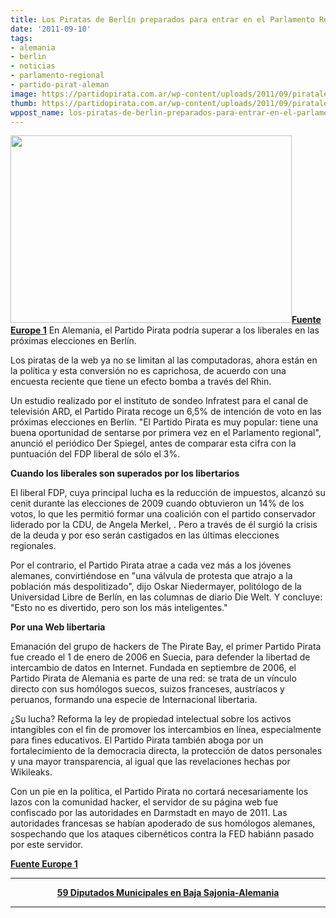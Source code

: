 ```yaml
---
title: Los Piratas de Berlín preparados para entrar en el Parlamento Regional!
date: '2011-09-10'
tags:
- alemania
- berlin
- noticias
- parlamento-regional
- partido-pirat-aleman
image: https://partidopirata.com.ar/wp-content/uploads/2011/09/pirataleman.jpg
thumb: https://partidopirata.com.ar/wp-content/uploads/2011/09/pirataleman.jpg
wppost_name: los-piratas-de-berlin-preparados-para-entrar-en-el-parlamento-regional
---
```


<a href="https://partidopirata.com.ar/wp-content/uploads/2011/09/pirataleman.jpg"><img class="alignleft size-full wp-image-1802" title="pirataleman" src="https://partidopirata.com.ar/wp-content/uploads/2011/09/pirataleman.jpg" alt="" width="450" height="300" /></a><strong><a href="http://www.europe1.fr/International/Les-pirates-du-Web-se-mettent-a-la-politique-710333/" target="_blank">Fuente Europe 1</a></strong>
En Alemania, el Partido Pirata podría superar a los liberales en las próximas elecciones en Berlín.

Los piratas de la web ya no se limitan al las computadoras, ahora están en la política y esta conversión no es caprichosa, de acuerdo con una encuesta reciente que tiene un efecto bomba a través del Rhin.

Un estudio realizado por el instituto de sondeo Infratest para el canal de televisión ARD, el Partido Pirata recoge un 6,5% de intención de voto en las próximas elecciones en Berlín. "El Partido Pirata es muy popular: tiene una buena oportunidad de sentarse por primera vez en el Parlamento regional", anunció el periódico Der Spiegel, antes de comparar esta cifra con la puntuación del FDP liberal de sólo el 3%.

<strong>Cuando los liberales son superados por los libertarios</strong>

El liberal FDP, cuya principal lucha es la reducción de impuestos, alcanzó su cenit durante las elecciones de 2009 cuando obtuvieron un 14% de los votos, lo que les permitió formar una coalición con el partido conservador liderado por la CDU, de Angela Merkel, . Pero a través de él surgió la crisis de la deuda y por eso serán castigados en las últimas elecciones regionales.

Por el contrario, el Partido Pirata atrae a cada vez más a los jóvenes alemanes, convirtiéndose en "una válvula de protesta que atrajo a la población más despolitizado", dijo Oskar Niedermayer, politólogo de la Universidad Libre de Berlín, en las columnas de diario Die Welt. Y concluye: "Esto no es divertido, pero son los más inteligentes."

<strong>Por una Web libertaria</strong>

Emanación del grupo de hackers de The Pirate Bay, el primer Partido Pirata fue creado el 1 de enero de 2006 en Suecia, para defender la libertad de intercambio de datos en Internet. Fundada en septiembre de 2006, el Partido Pirata de Alemania es parte de una red: se trata de un vínculo directo con sus homólogos suecos, suizos franceses, austríacos y peruanos, formando una especie de Internacional libertaria.

¿Su lucha? Reforma la ley de propiedad intelectual sobre los activos intangibles con el fin de promover los intercambios en línea, especialmente para fines educativos. El Partido Pirata también aboga por un fortalecimiento de la democracia directa, la protección de datos personales y una mayor transparencia, al igual que las revelaciones hechas por Wikileaks.

Con un pie en la política, el Partido Pirata no cortará necesariamente los lazos con la comunidad hacker, el servidor de su página web fue confiscado por las autoridades en Darmstadt en mayo de 2011. Las autoridades francesas se habían apoderado de sus homólogos alemanes, sospechando que los ataques cibernéticos contra la FED habiánn pasado por este servidor.

<strong></strong><strong><a href="http://www.europe1.fr/International/Les-pirates-du-Web-se-mettent-a-la-politique-710333/" target="_blank">Fuente Europe 1</a></strong>

<hr />
<p style="text-align: center;"><strong><a href="https://partidopirata.com.ar/1804/otros-59-defensores-de-los-monopolios-del-derecho-de-autor-y-la-sociedad-de-control-acaban-de-perder-su-trabajo">59 Diputados Municipales en Baja Sajonia-Alemania</a></strong></p>


<hr />
